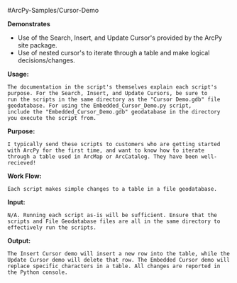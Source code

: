 
#ArcPy-Samples/Cursor-Demo

**Demonstrates**
* Use of the Search, Insert, and Update Cursor's provided by the ArcPy site package.
* Use of nested cursor's to iterate through a table and make logical decisions/changes.

**Usage:**

    The documentation in the script's themselves explain each script's purpose. For the Search, Insert, and Update Cursors, be sure to
    run the scripts in the same directory as the "Cursor Demo.gdb" file geodatabase. For using the Embedded_Cursor_Demo.py script,
    include the "Embedded_Cursor_Demo.gdb" geodatabase in the directory you execute the script from.
    
**Purpose:**

    I typically send these scripts to customers who are getting started with ArcPy for the first time, and want to know how to iterate
    through a table used in ArcMap or ArcCatalog. They have been well-recieved!
    
**Work Flow:**

    Each script makes simple changes to a table in a file geodatabase.
    
**Input:**

    N/A. Running each script as-is will be sufficient. Ensure that the scripts and File Geodatabase files are all in the same directory to effectively run the scripts.
    
**Output:**

    The Insert Cursor demo will insert a new row into the table, while the Update Cursor demo will delete that row. The Embedded Cursor demo will replace specific characters in a table. All changes are reported in the Python console.
